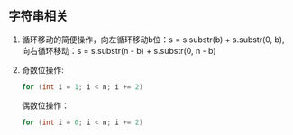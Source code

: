 ## 字符串相关

1. 循环移动的简便操作，向左循环移动b位：s = s.substr(b) + s.substr(0, b), 向右循环移动：s = s.substr(n - b) + s.substr(0, n - b)

2. 奇数位操作: 

   ```c++
   for (int i = 1; i < n; i += 2)
   ```

   偶数位操作：

   ```c++
   for (int i = 0; i < n; i += 2)
   ```

   

   